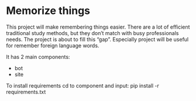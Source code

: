 Memorize things
================================

This project will make remembering things easier. There are a lot of efficient traditional study methods, but they don’t match with busy professionals needs. The project is about to fill this “gap”. Especially project will be useful for remember foreign language words.

It has 2 main components:
* bot
* site

To install requirements cd to component and input:
pip install -r requirements.txt
